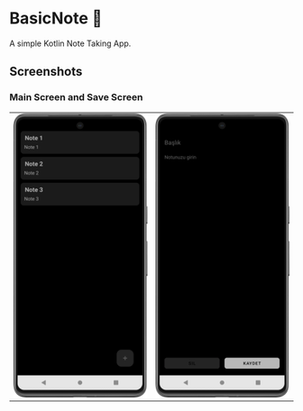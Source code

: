 # BasicNote 📒

A simple Kotlin Note Taking App.

## Screenshots

### Main Screen and Save Screen

<table>
  <tr>
    <td><img src="images/ssMain.png" width="300"/></td>
    <td><img src="images/ssSave.png" width="300"/></td>
  </tr>
</table>
